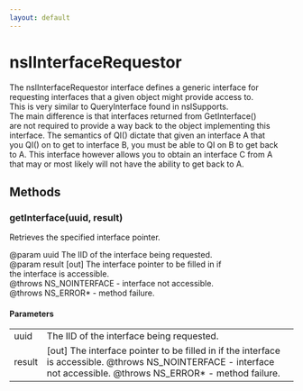 ```yaml
---
layout: default
---
```


# nsIInterfaceRequestor #
  
The nsIInterfaceRequestor interface defines a generic interface for   
requesting interfaces that a given object might provide access to.  
This is very similar to QueryInterface found in nsISupports.    
The main difference is that interfaces returned from GetInterface()  
are not required to provide a way back to the object implementing this   
interface.  The semantics of QI() dictate that given an interface A that   
you QI() on to get to interface B, you must be able to QI on B to get back   
to A.  This interface however allows you to obtain an interface C from A   
that may or most likely will not have the ability to get back to A.   
  

## Methods ##

### getInterface(uuid, result) ###
  
Retrieves the specified interface pointer.  
  
@param uuid The IID of the interface being requested.  
@param result [out] The interface pointer to be filled in if  
              the interface is accessible.  
@throws NS_NOINTERFACE - interface not accessible.  
@throws NS_ERROR* - method failure.  
  

#### Parameters ####

<table>

<tr>
<td>uuid</td>
<td>The IID of the interface being requested.  
</td>
</tr>

<tr>
<td>result</td>
<td>[out] The interface pointer to be filled in if  
              the interface is accessible.  
@throws NS_NOINTERFACE - interface not accessible.  
@throws NS_ERROR* - method failure.  
</td>
</tr>

</table>
